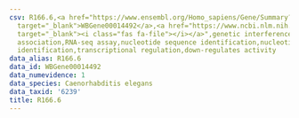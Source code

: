 ```yaml
---
csv: R166.6,<a href="https://www.ensembl.org/Homo_sapiens/Gene/Summary?db=core;g=WBGene00014492"
  target="_blank">WBGene00014492</a>,<a href="https://www.ncbi.nlm.nih.gov/pubmed/27496166"
  target="_blank"><i class="fas fa-file"></i></a>",genetic interference,functional
  association,RNA-seq assay,nucleotide sequence identification,nucleotide sequence
  identification,transcriptional regulation,down-regulates activity
data_alias: R166.6
data_id: WBGene00014492
data_numevidence: 1
data_species: Caenorhabditis elegans
data_taxid: '6239'
title: R166.6
---
```

